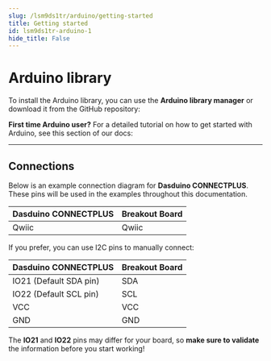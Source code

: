 ```yaml
---
slug: /lsm9ds1tr/arduino/getting-started 
title: Getting started
id: lsm9ds1tr-arduino-1 
hide_title: False
---
```

# Arduino library

To install the Arduino library, you can use the **Arduino library manager** or download it from the GitHub repository:
<QuickLink  
  title="Accelerometer & Gyroscope & Magnetometer LSM9DS1TR 9-DOF breakout Arduino library"  
  description="Soldered-LSM9DS1TR-Arduino-Library"  
  url="https://github.com/SolderedElectronics/Soldered-LSM9DS1TR-Arduino-Library"  
/>  

<InfoBox>

**First time Arduino user?** For a detailed tutorial on how to get started with Arduino, see this section of our docs:

<QuickLink  
  title="Getting started with Arduino"  
  description="A full, comprehensive tutorial on how to fully set up and upload code for the first time on an Arduino board, from scratch!"  
  url="#"  
/>  

</InfoBox>

---

## Connections

Below is an example connection diagram for **Dasduino CONNECTPLUS**. These pins will be used in the examples throughout this documentation.

| **Dasduino CONNECTPLUS** | **Breakout Board** |
| ------------------------ | ------------------ |
| Qwiic                    | Qwiic              |

<InfoBox>

If you prefer, you can use I2C pins to manually connect:

| **Dasduino CONNECTPLUS** | **Breakout Board** |
| ------------------------ | ------------------ |
| IO21 (Default SDA pin)   | SDA                |
| IO22 (Default SCL pin)   | SCL                |
| VCC                      | VCC                |
| GND                      | GND                |

</InfoBox>

<WarningBox> The **IO21** and **IO22** pins may differ for your board, so **make sure to validate** the information before you start working!</WarningBox>